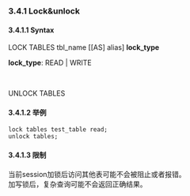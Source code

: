 ###  3.4.1 Lock&unlock

####  3.4.1.1  Syntax
LOCK TABLES   tbl_name [[AS] alias]  <b>lock_type</b>

<b>lock_type</b>:  READ |  WRITE

<br/>

UNLOCK TABLES

####  3.4.1.2 举例

```
lock tables test_table read;
unlock tables;

```

####  3.4.1.3 限制

当前session加锁后访问其他表可能不会被阻止或者报错。     
加写锁后，复杂查询可能不会返回正确结果。  
